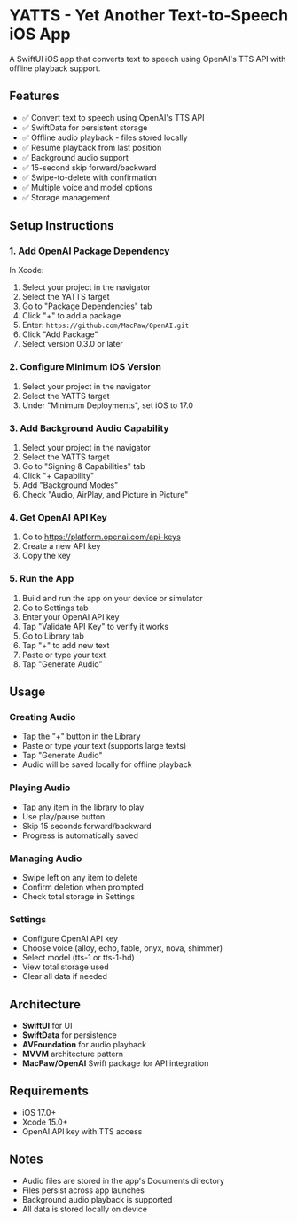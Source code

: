 # YATTS - Yet Another Text-to-Speech iOS App

A SwiftUI iOS app that converts text to speech using OpenAI's TTS API with offline playback support.

## Features

- ✅ Convert text to speech using OpenAI's TTS API
- ✅ SwiftData for persistent storage
- ✅ Offline audio playback - files stored locally
- ✅ Resume playback from last position
- ✅ Background audio support
- ✅ 15-second skip forward/backward
- ✅ Swipe-to-delete with confirmation
- ✅ Multiple voice and model options
- ✅ Storage management

## Setup Instructions

### 1. Add OpenAI Package Dependency

In Xcode:
1. Select your project in the navigator
2. Select the YATTS target
3. Go to "Package Dependencies" tab
4. Click "+" to add a package
5. Enter: `https://github.com/MacPaw/OpenAI.git`
6. Click "Add Package"
7. Select version 0.3.0 or later

### 2. Configure Minimum iOS Version

1. Select your project in the navigator
2. Select the YATTS target
3. Under "Minimum Deployments", set iOS to 17.0

### 3. Add Background Audio Capability

1. Select your project in the navigator
2. Select the YATTS target
3. Go to "Signing & Capabilities" tab
4. Click "+ Capability"
5. Add "Background Modes"
6. Check "Audio, AirPlay, and Picture in Picture"

### 4. Get OpenAI API Key

1. Go to https://platform.openai.com/api-keys
2. Create a new API key
3. Copy the key

### 5. Run the App

1. Build and run the app on your device or simulator
2. Go to Settings tab
3. Enter your OpenAI API key
4. Tap "Validate API Key" to verify it works
5. Go to Library tab
6. Tap "+" to add new text
7. Paste or type your text
8. Tap "Generate Audio"

## Usage

### Creating Audio
- Tap the "+" button in the Library
- Paste or type your text (supports large texts)
- Tap "Generate Audio"
- Audio will be saved locally for offline playback

### Playing Audio
- Tap any item in the library to play
- Use play/pause button
- Skip 15 seconds forward/backward
- Progress is automatically saved

### Managing Audio
- Swipe left on any item to delete
- Confirm deletion when prompted
- Check total storage in Settings

### Settings
- Configure OpenAI API key
- Choose voice (alloy, echo, fable, onyx, nova, shimmer)
- Select model (tts-1 or tts-1-hd)
- View total storage used
- Clear all data if needed

## Architecture

- **SwiftUI** for UI
- **SwiftData** for persistence
- **AVFoundation** for audio playback
- **MVVM** architecture pattern
- **MacPaw/OpenAI** Swift package for API integration

## Requirements

- iOS 17.0+
- Xcode 15.0+
- OpenAI API key with TTS access

## Notes

- Audio files are stored in the app's Documents directory
- Files persist across app launches
- Background audio playback is supported
- All data is stored locally on device